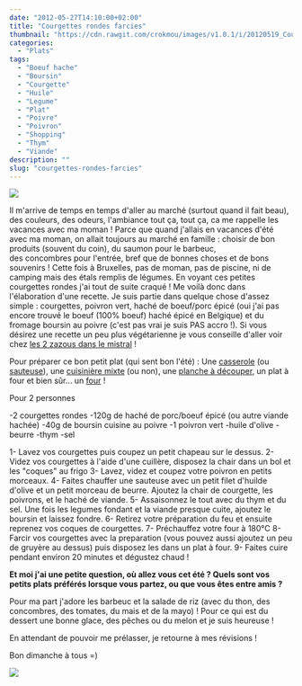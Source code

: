 ```yaml
---
date: "2012-05-27T14:10:00+02:00"
title: "Courgettes rondes farcies"
thumbnail: "https://cdn.rawgit.com/crokmou/images/v1.0.1/i/20120519_Courgettes_rondes_farcies_poivron_0024.jpg"
categories:
  - "Plats"
tags:
  - "Boeuf hache"
  - "Boursin"
  - "Courgette"
  - "Huile"
  - "Legume"
  - "Plat"
  - "Poivre"
  - "Poivron"
  - "Shopping"
  - "Thym"
  - "Viande"
description: ""
slug: "courgettes-rondes-farcies"
---
```


[![](http://2.bp.blogspot.com/-wYfhnX1P5os/UCbgGy0TV-I/AAAAAAAADCs/NWAL9CdNQz8/s320/20120519_Courgettes_rondes_farcies_poivron_0024.jpg)](http://2.bp.blogspot.com/-wYfhnX1P5os/UCbgGy0TV-I/AAAAAAAADCs/NWAL9CdNQz8/s1600/20120519_Courgettes_rondes_farcies_poivron_0024.jpg)

Il m'arrive de temps en temps d'aller au marché (surtout quand il fait beau), des couleurs, des odeurs, l'ambiance tout ça, tout ça, ca me rappelle les vacances avec ma moman ! Parce que quand j'allais en vacances d'été avec ma moman, on allait toujours au marché en famille : choisir de bon produits (souvent du coin), du saumon pour le barbeuc, des concombres pour l'entrée, bref que de bonnes choses et de bons souvenirs ! Cette fois à Bruxelles, pas de moman, pas de piscine, ni de camping mais des étals remplis de légumes. En voyant ces petites courgettes rondes j'ai tout de suite craqué ! Me voilà donc dans l'élaboration d'une recette. Je suis partie dans quelque chose d'assez simple : courgettes, poivron vert, haché de boeuf/porc épicé (oui j'ai pas encore trouvé le boeuf (100% boeuf) haché épicé en Belgique) et du fromage boursin au poivre (c'est pas vrai je suis PAS accro !). Si vous désirez une recette un peu plus végétarienne je vous conseille d'aller voir chez [les 2 zazous dans le mistral](http://mistralzazou.blogspot.com/2012/05/petits-farcis-vegetariens-ricotta.html) !

Pour préparer ce bon petit plat (qui sent bon l'été) : Une [casserole](http://www.rueducommerce.fr/m/pl/malid:115) (ou [sauteuse](http://www.rueducommerce.fr/m/pl/malid:15123301)), une [cuisinière mixte](http://www.rueducommerce.fr/index/cuisiniere%20mixte) (ou non), une [planche à découper](http://www.blogger.com/%22http://www.rueducommerce.fr/m/pl/malid:4820408%20%22), un plat à four et bien sûr... un [four](http://www.rueducommerce.fr/m/pl/malid:9404136) !

Pour 2 personnes

-2 courgettes rondes -120g de haché de porc/boeuf épicé (ou autre viande hachée) -40g de boursin cuisine au poivre -1 poivron vert -huile d'olive -beurre -thym -sel

1- Lavez vos courgettes puis coupez un petit chapeau sur le dessus. 2- Videz vos courgettes à l'aide d'une cuillère, disposez la chair dans un bol et les "coques" au frigo 3- Lavez, videz et coupez votre poivron en petits morceaux. 4- Faites chauffer une sauteuse avec un petit filet d'huilde d'olive et un petit morceau de beurre. Ajoutez la chair de courgette, les poivrons, et le haché de viande. 5- Assaisonnez le tout avec du thym et du sel. Une fois les legumes fondant et la viande presque cuite, ajoutez le boursin et laissez fondre. 6- Retirez votre préparation du feu et ensuite reprenez vos coques de courgettes. 7- Préchauffez votre four à 180°C 8- Farcir vos courgettes avec la preparation (vous pouvez aussi ajoutez un peu de gruyère au dessus) puis disposez les dans un plat à four. 9- Faites cuire pendant environ 20 minutes et dégustez chaud !

**Et moi j'ai une petite question, où allez vous cet été ? Quels sont vos petits plats préférés lorsque vous partez, ou que vous êtes entre amis ?**

Pour ma part j'adore les barbeuc et la salade de riz (avec du thon, des concombres, des tomates, du mais et de la mayo) ! Pour ce qui est du dessert une bonne glace, des pêches ou du melon et je suis heureuse !

En attendant de pouvoir me prélasser, je retourne à mes révisions !

Bon dimanche à tous =)

[![](http://1.bp.blogspot.com/-7DPn2lv5DHs/T8InosiRAiI/AAAAAAAACcU/72rAhOPEyGw/s1600/cute-white-kitten-head-emoticon-110.gif)](http://1.bp.blogspot.com/-7DPn2lv5DHs/T8InosiRAiI/AAAAAAAACcU/72rAhOPEyGw/s1600/cute-white-kitten-head-emoticon-110.gif)